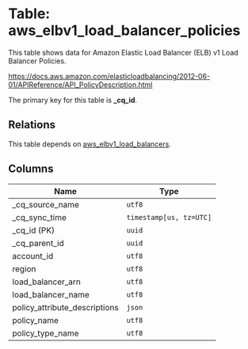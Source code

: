 # Table: aws_elbv1_load_balancer_policies

This table shows data for Amazon Elastic Load Balancer (ELB) v1 Load Balancer Policies.

https://docs.aws.amazon.com/elasticloadbalancing/2012-06-01/APIReference/API_PolicyDescription.html

The primary key for this table is **_cq_id**.

## Relations

This table depends on [aws_elbv1_load_balancers](aws_elbv1_load_balancers).

## Columns

| Name          | Type          |
| ------------- | ------------- |
|_cq_source_name|`utf8`|
|_cq_sync_time|`timestamp[us, tz=UTC]`|
|_cq_id (PK)|`uuid`|
|_cq_parent_id|`uuid`|
|account_id|`utf8`|
|region|`utf8`|
|load_balancer_arn|`utf8`|
|load_balancer_name|`utf8`|
|policy_attribute_descriptions|`json`|
|policy_name|`utf8`|
|policy_type_name|`utf8`|